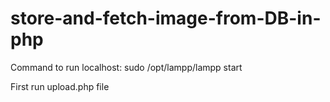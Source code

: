 # store-and-fetch-image-from-DB-in-php

Command to run localhost: sudo /opt/lampp/lampp start

First run upload.php file
